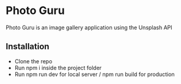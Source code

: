 # Photo Guru

Photo Guru is an image gallery application using the Unsplash API

## Installation

* Clone the repo 
* Run npm i inside the project folder
* Run npm run dev for local server / npm run build for production
